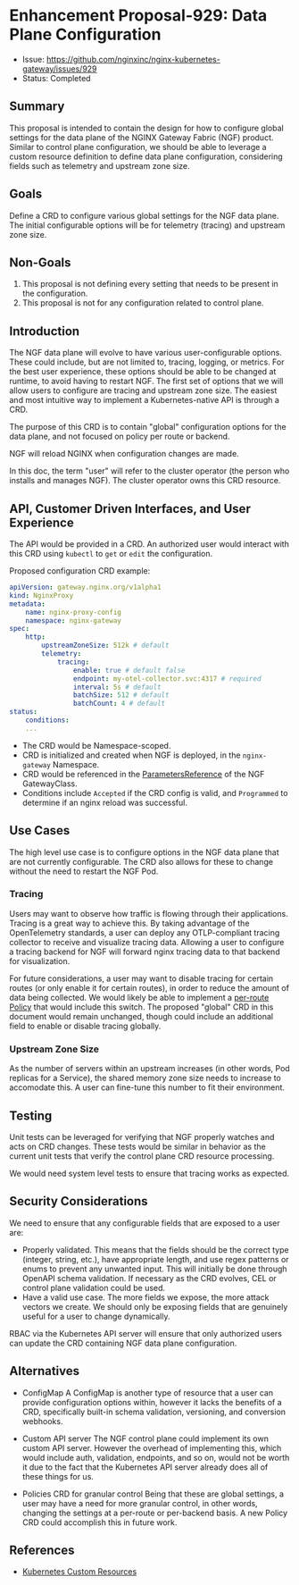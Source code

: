 # Enhancement Proposal-929: Data Plane Configuration

- Issue: https://github.com/nginxinc/nginx-kubernetes-gateway/issues/929
- Status: Completed

## Summary

This proposal is intended to contain the design for how to configure global settings for the data plane
of the NGINX Gateway Fabric (NGF) product. Similar to control plane configuration, we should be able to leverage
a custom resource definition to define data plane configuration, considering fields such as telemetry and
upstream zone size.

## Goals

Define a CRD to configure various global settings for the NGF data plane. The initial configurable
options will be for telemetry (tracing) and upstream zone size.

## Non-Goals

 1. This proposal is not defining every setting that needs to be present in the configuration.
 2. This proposal is not for any configuration related to control plane.

## Introduction

The NGF data plane will evolve to have various user-configurable options. These could include, but are not
limited to, tracing, logging, or metrics. For the best user experience, these options should be able to be
changed at runtime, to avoid having to restart NGF. The first set of options that we will allow users to
configure are tracing and upstream zone size. The easiest and most intuitive way to implement a Kubernetes-native
API is through a CRD.

The purpose of this CRD is to contain "global" configuration options for the data plane, and not focused on policy
per route or backend.

NGF will reload NGINX when configuration changes are made.

In this doc, the term "user" will refer to the cluster operator (the person who installs and manages NGF). The
cluster operator owns this CRD resource.

## API, Customer Driven Interfaces, and User Experience

The API would be provided in a CRD. An authorized user would interact with this CRD using `kubectl` to `get`
or `edit` the configuration.

Proposed configuration CRD example:

```yaml
apiVersion: gateway.nginx.org/v1alpha1
kind: NginxProxy
metadata:
    name: nginx-proxy-config
    namespace: nginx-gateway
spec:
    http:
        upstreamZoneSize: 512k # default
        telemetry:
            tracing:
                enable: true # default false
                endpoint: my-otel-collector.svc:4317 # required
                interval: 5s # default
                batchSize: 512 # default
                batchCount: 4 # default
status:
    conditions:
    ...
```

- The CRD would be Namespace-scoped.
- CRD is initialized and created when NGF is deployed, in the `nginx-gateway` Namespace.
- CRD would be referenced in the [ParametersReference][ref] of the NGF GatewayClass.
- Conditions include `Accepted` if the CRD config is valid, and `Programmed` to determine if an nginx
reload was successful.

[ref]:https://gateway-api.sigs.k8s.io/reference/spec/#gateway.networking.k8s.io/v1.ParametersReference

## Use Cases

The high level use case is to configure options in the NGF data plane that are not currently configurable. The
CRD also allows for these to change without the need to restart the NGF Pod.

### Tracing

Users may want to observe how traffic is flowing through their applications. Tracing is a great way to achieve
this. By taking advantage of the OpenTelemetry standards, a user can deploy any OTLP-compliant tracing collector
to receive and visualize tracing data. Allowing a user to configure a tracing backend for NGF will forward
nginx tracing data to that backend for visualization.

For future considerations, a user may want to disable tracing for certain routes (or only enable it for certain
routes), in order to reduce the amount of data being collected. We would likely be able to implement a [per-route
Policy](https://gateway-api.sigs.k8s.io/geps/gep-713/#direct-policy-attachment)
that would include this switch. The proposed "global" CRD in this document would remain unchanged, though
could include an additional field to enable or disable tracing globally.

### Upstream Zone Size

As the number of servers within an upstream increases (in other words, Pod replicas for a Service), the
shared memory zone size needs to increase to accomodate this. A user can fine-tune this number to fit their
environment.

## Testing

Unit tests can be leveraged for verifying that NGF properly watches and acts on CRD changes. These tests would
be similar in behavior as the current unit tests that verify the control plane CRD resource processing.

We would need system level tests to ensure that tracing works as expected.

## Security Considerations

We need to ensure that any configurable fields that are exposed to a user are:

- Properly validated. This means that the fields should be the correct type (integer, string, etc.), have appropriate
length, and use regex patterns or enums to prevent any unwanted input. This will initially be done through
OpenAPI schema validation. If necessary as the CRD evolves, CEL or control plane validation could be used.
- Have a valid use case. The more fields we expose, the more attack vectors we create. We should only be exposing
fields that are genuinely useful for a user to change dynamically.

RBAC via the Kubernetes API server will ensure that only authorized users can update the CRD containing NGF data
plane configuration.

## Alternatives

- ConfigMap
A ConfigMap is another type of resource that a user can provide configuration options within, however it lacks the
benefits of a CRD, specifically built-in schema validation, versioning, and conversion webhooks.

- Custom API server
The NGF control plane could implement its own custom API server. However the overhead of implementing this, which
would include auth, validation, endpoints, and so on, would not be worth it due to the fact that the Kubernetes
API server already does all of these things for us.

- Policies CRD for granular control
Being that these are global settings, a user may have a need for more granular control, in other words, changing
the settings at a per-route or per-backend basis. A new Policy CRD could accomplish this in future work.

## References

- [Kubernetes Custom Resources](https://kubernetes.io/docs/concepts/extend-kubernetes/api-extension/custom-resources/)
